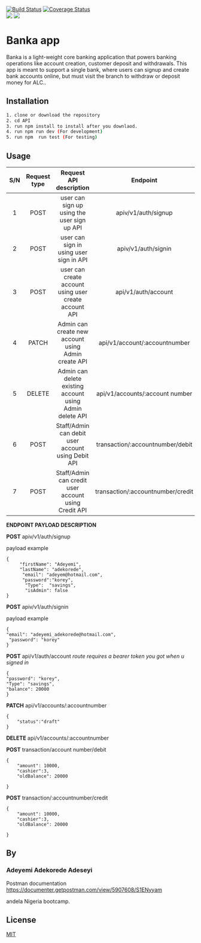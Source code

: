 
[![Build Status](https://travis-ci.org/Adekoreday/BankaApp.svg?branch=develop)](https://travis-ci.org/Adekoreday/BankaApp)   [![Coverage Status](https://coveralls.io/repos/github/Adekoreday/BankaApp/badge.svg)](https://coveralls.io/github/Adekoreday/BankaApp)  
<a href="https://codeclimate.com/github/codeclimate/codeclimate/maintainability"><img src="https://api.codeclimate.com/v1/badges/a99a88d28ad37a79dbf6/maintainability" /></a>
<a href="https://codeclimate.com/github/codeclimate/codeclimate/test_coverage"><img src="https://api.codeclimate.com/v1/badges/a99a88d28ad37a79dbf6/test_coverage" /></a>

# Banka app

Banka is a light-weight core banking application that powers banking operations like account creation, customer deposit and withdrawals. This app is meant to support a single bank, where users can signup and create bank accounts online, but must visit the branch to withdraw or deposit money for ALC.. 


## Installation


```bash
1. clone or download the repository
2. cd API
3. run npm install to install after you downlaod.
4. run npm run dev (For development)
5. run npm  run test (For testing)


```

## Usage


| S/N| Request type   |  Request API description                                   | Endpoint   			|
|:--:|:--------------:|:---------------------------------------------------------:|:-----------------------------------:|
|  1 |  POST	      |    user can sign up using the user sign up API             |  apiv/v1/auth/signup              |
|  2 | POST           | user can sign in using user sign in API                    | apiv/v1/auth/signin               |
|  3 | POST           |  user can create account using user create account API     |  api/v1/auth/account               |
|  4 | PATCH          | Admin can create new account using Admin create API        | api/v1/account/:accountnumber    |
|  5 | DELETE	      | Admin can delete existing account using Admin delete API   |  api/v1/accounts/:account number   |
|  6 | POST	      | Staff/Admin can debit user account using Debit API	   |transaction/:accountnumber/debit    |
|  7 | POST	      | Staff/Admin can credit user account using Credit API	   | transaction/:accountnumber/credit  |



**ENDPOINT PAYLOAD DESCRIPTION**

**POST** apiv/v1/auth/signup

payload example

```node
{
     "firstName": "Adeyemi",
     "lastName": "adekorede",
      "email": "adeyem@hotmail.com",
      "password":"korey",
       "Type":  "savings",
       "isAdmin": false     	
}

```
**POST** apiv/v1/auth/signin

payload example

```node
{
"email": "adeyemi_adekorede@hotmail.com",
 "password": "korey"
}
```

**POST** api/v1/auth/account 
_route requires a bearer token you got when u signed in_
```node
{
"password": "korey",
"Type": "savings",
"balance": 20000
}

```

**PATCH** api/v1/accounts/:accountnumber
```node
{
	"status":"draft"
}
```


**DELETE**  api/v1/accounts/:accountnumber


**POST**  transaction/account number/debit
```node
{
	"amount": 10000,
	"cashier":3,
	"oldBalance": 20000
	
}
```


**POST** transaction/:accountnumber/credit

```node
{
	"amount": 10000,
	"cashier":3,
	"oldBalance": 20000
	
}
```

## By 
### Adeyemi Adekorede Adeseyi
Postman documentation
https://documenter.getpostman.com/view/5907608/S1ENyyam

andela Nigeria bootcamp.

## License
[MIT](https://choosealicense.com/licenses/mit/)
